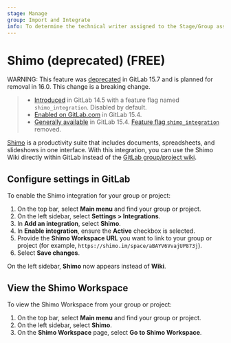 ```yaml
---
stage: Manage
group: Import and Integrate
info: To determine the technical writer assigned to the Stage/Group associated with this page, see https://about.gitlab.com/handbook/product/ux/technical-writing/#assignments
---
```


<!--- start_remove The following content will be removed on remove_date: '2023-05-22' -->

# Shimo (deprecated) **(FREE)**

WARNING:
This feature was [deprecated](https://gitlab.com/gitlab-org/gitlab/-/issues/377824) in GitLab 15.7
and is planned for removal in 16.0.
This change is a breaking change.

> - [Introduced](https://gitlab.com/gitlab-org/gitlab/-/issues/343386) in GitLab 14.5 with a feature flag named `shimo_integration`. Disabled by default.
> - [Enabled on GitLab.com](https://gitlab.com/gitlab-org/gitlab/-/issues/345356) in GitLab 15.4.
> - [Generally available](https://gitlab.com/gitlab-org/gitlab/-/issues/345356) in GitLab 15.4. [Feature flag `shimo_integration`](https://gitlab.com/gitlab-org/gitlab/-/issues/345356) removed.

[Shimo](https://shimo.im/) is a productivity suite that includes documents, spreadsheets, and slideshows in one interface. With this integration, you can use the Shimo Wiki directly within GitLab instead of the [GitLab group/project wiki](../wiki/index.md).

## Configure settings in GitLab

To enable the Shimo integration for your group or project:

1. On the top bar, select **Main menu** and find your group or project.
1. On the left sidebar, select **Settings > Integrations**.
1. In **Add an integration**, select **Shimo**.
1. In **Enable integration**, ensure the **Active** checkbox is selected.
1. Provide the **Shimo Workspace URL** you want to link to your group or project (for example, `https://shimo.im/space/aBAYV6VvajUP873j`).
1. Select **Save changes**.

On the left sidebar, **Shimo** now appears instead of **Wiki**.

## View the Shimo Workspace

To view the Shimo Workspace from your group or project:

1. On the top bar, select **Main menu** and find your group or project.
1. On the left sidebar, select **Shimo**.
1. On the **Shimo Workspace** page, select **Go to Shimo Workspace**.

<!--- end_remove -->
